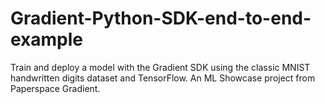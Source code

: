 # Gradient-Python-SDK-end-to-end-example
Train and deploy a model with the Gradient SDK using the classic MNIST handwritten digits dataset and TensorFlow. An ML Showcase project from Paperspace Gradient.
